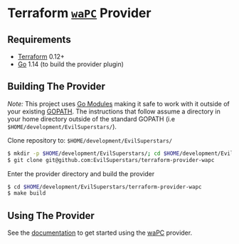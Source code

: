 Terraform [`waPC`](https://github.com/wapc) Provider
==============================

Requirements
------------

-	[Terraform](https://www.terraform.io/downloads.html) 0.12+
-	[Go](https://golang.org/doc/install) 1.14 (to build the provider plugin)

Building The Provider
---------------------

*Note:* This project uses [Go Modules](https://blog.golang.org/using-go-modules) making it safe to work with it outside of your existing [GOPATH](http://golang.org/doc/code.html#GOPATH). The instructions that follow assume a directory in your home directory outside of the standard GOPATH (i.e `$HOME/development/EvilSuperstars/`).

Clone repository to: `$HOME/development/EvilSuperstars/`

```sh
$ mkdir -p $HOME/development/EvilSuperstars/; cd $HOME/development/EvilSuperstars/
$ git clone git@github.com:EvilSuperstars/terraform-provider-wapc
```

Enter the provider directory and build the provider

```sh
$ cd $HOME/development/EvilSuperstars/terraform-provider-wapc
$ make build
```

Using The Provider
------------------

See the [documentation](using.md) to get started using the [waPC](https://github.com/EvilSuperstars/terraform-provider-wapc) provider.

